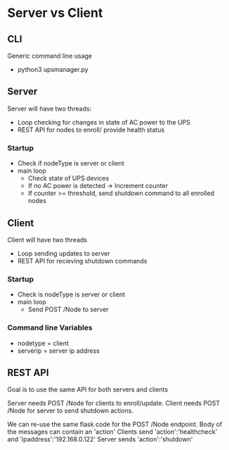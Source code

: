 # Server vs Client

## CLI
Generic command line usage
* python3 upsmanager.py <nodeType> <serverip>

## Server
Server will have two threads:
* Loop checking for changes in state of AC power to the UPS
* REST API for nodes to enroll/ provide health status

### Startup
* Check if nodeType is server or client
* main loop
    * Check state of UPS devices
    * If no AC power is detected -> Increment counter
    * If counter >= threshold, send shutdown command to all enrolled nodes


## Client
Client will have two threads
* Loop sending updates to server
* REST API for recieving shutdown commands

### Startup
* Check is nodeType is server or client
* main loop
    * Send POST /Node to server

### Command line Variables
* nodetype = client
* serverip = server ip address

## REST API
Goal is to use the same API for both servers and clients

Server needs POST /Node for clients to enroll/update.
Client needs POST /Node for server to send shutdown actions.

We can re-use the same flask code for the POST /Node endpoint.
Body of the messages can contain an 'action'
Clients send 'action':'healthcheck' and 'ipaddress':'192.168.0.122'
Server sends 'action':'shutdown'